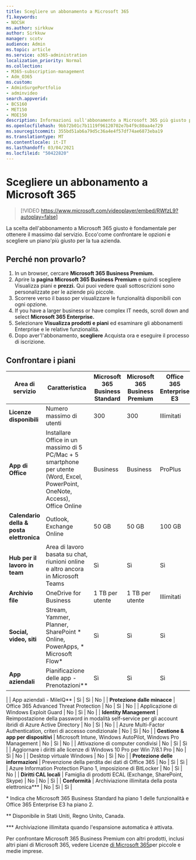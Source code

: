 ```yaml
---
title: Scegliere un abbonamento a Microsoft 365
f1.keywords:
- NOCSH
ms.author: sirkkuw
author: Sirkkuw
manager: scotv
audience: Admin
ms.topic: article
ms.service: o365-administration
localization_priority: Normal
ms.collection:
- M365-subscription-management
- Adm_O365
ms.custom:
- AdminSurgePortfolio
- adminvideo
search.appverid:
- BCS160
- MET150
- MOE150
description: Informazioni sull'abbonamento a Microsoft 365 più giusto per l'organizzazione.
ms.openlocfilehash: 9bb72b01c7b1119f96120702e7b4f9c80aa4e729
ms.sourcegitcommit: 355bd51ab6a79d5c36a4e4f57df74ae6873eba19
ms.translationtype: MT
ms.contentlocale: it-IT
ms.lasthandoff: 03/04/2021
ms.locfileid: "50422820"
---
```

# <a name="choose-a-microsoft-365-subscription"></a>Scegliere un abbonamento a Microsoft 365

> [!VIDEO https://www.microsoft.com/videoplayer/embed/RWfzL9?autoplay=false]

La scelta dell'abbonamento a Microsoft 365 giusto è fondamentale per ottenere il massimo dal servizio. Ecco&#39;come confrontare le opzioni e scegliere un piano&#39;più giusto per la tua azienda.

## <a name="try-it"></a>Perché non provarlo?

1. In un browser, cercare **Microsoft 365 Business Premium.**
2. Aprire la **pagina Microsoft 365 Business Premium** e quindi scegliere Visualizza piani e **prezzi.** Qui puoi vedere quali sottoscrizioni sono personalizzate per le aziende più piccole.
3. Scorrere verso il basso per visualizzare le funzionalità disponibili con ogni opzione.
4. If you have a larger business or have complex IT needs, scroll down and select **Microsoft 365 Enterprise.**
5. Selezionare  **Visualizza prodotti e piani** ed esaminare gli abbonamenti Enterprise e le relative funzionalità.
6. Dopo aver&#39;l'abbonamento,  **scegliere** Acquista ora e eseguire il processo di iscrizione.

## <a name="compare-plans"></a>Confrontare i piani

| **Area di servizio** | **Caratteristica** | **Microsoft 365 Business Standard** | **Microsoft 365 Business Premium** | **Office 365 Enterprise E3** |
| --- | --- | --- | --- | --- |
| **Licenze disponibili** | Numero massimo di utenti | 300 | 300 | Illimitati |
| **App di Office** | Installare Office in un massimo di 5 PC/Mac + 5 smartphone per utente (Word, Excel, PowerPoint, OneNote, Access), Office Online | Business | Business | ProPlus |
| **Calendario della &amp; posta elettronica** | Outlook, Exchange Online | 50 GB | 50 GB | 100 GB |
| **Hub per il lavoro in team** | Area di lavoro basata su chat, riunioni online e altro ancora in Microsoft Teams | Sì | Sì | Sì |
| **Archivio file** | OneDrive for Business | 1 TB per utente | 1 TB per utente | Illimitati |
| **Social, video, siti** | Stream, Yammer, Planner, SharePoint \* Online, PowerApps, \* Microsoft Flow\* | Sì | Sì | Sì |
| **App aziendali** | Pianificazione delle app - Prenotazioni\*\* | Sì | Sì | Sì |
|
 | App aziendali - MileIQ\*\* | Sì | Sì | No |
| **Protezione dalle minacce** | Office 365 Advanced Threat Protection | No | Sì | No |
 | Applicazione di Windows Exploit Guard | No | Sì | No |
| **Identity Management** | Reimpostazione della password in modalità self-service per gli account ibridi di Azure Active Directory | No | Sì | No |
 | Azure Multi-Factor Authentication, criteri di accesso condizionale | No | Sì | No |
| **Gestione &amp; app per dispositivi** | Microsoft Intune, Windows AutoPilot, Windows Pro Management | No | Sì | No |
 | Attivazione di computer condivisi | No | Sì | Sì |
 | Aggiornare i diritti alle licenze di Windows 10 Pro per Win 7/8.1 Pro | No | Sì | No |
 | Desktop virtuale Windows | No | Sì | No |
| **Protezione delle informazioni** | Prevenzione della perdita dei dati di Office 365 | No | Sì | Sì |
 | Azure Information Protection Piano 1, imposizione di BitLocker | No | Sì | No |
| **Diritti CAL locali** | Famiglia di prodotti ECAL (Exchange, SharePoint, Skype) | No | No | Sì |
| **Conformità** | Archiviazione illimitata della posta elettronica\*\*\* | No | Sì | Sì |

\* Indica che Microsoft 365 Business Standard ha piano 1 delle funzionalità e Office 365 Enterprise E3 ha piano 2.

\*\* Disponibile in Stati Uniti, Regno Unito, Canada.

\*\*\* Archiviazione illimitata quando l'espansione automatica è attivata.

Per confrontare Microsoft 365 Business Premium con altri prodotti, inclusi altri piani di Microsoft 365, vedere Licenze [di Microsoft 365](https://docs.microsoft.com/office365/servicedescriptions/microsoft-365-service-descriptions/licensing-microsoft-365-in-smb)per piccole e medie imprese.